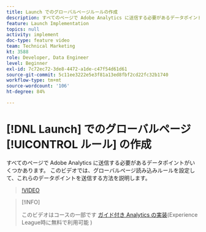 ```yaml
---
title: Launch でのグローバルページルールの作成
description: すべてのページで Adobe Analytics に送信する必要があるデータポイントがいくつかあります。 このビデオでは、グローバルページ読み込みルールを設定して、これらのデータポイントを送信する方法を説明します。
feature: Launch Implementation
topics: null
activity: implement
doc-type: feature video
team: Technical Marketing
kt: 3588
role: Developer, Data Engineer
level: Beginner
exl-id: 7c72ec72-3de8-4472-a1de-c47f54d61d61
source-git-commit: 5c11ee3222e5e3f81a13ed8fbf2cd22fc32b1740
workflow-type: tm+mt
source-wordcount: '106'
ht-degree: 84%

---
```


# [!DNL Launch] でのグローバルページ [!UICONTROL ルール] の作成

すべてのページで Adobe Analytics に送信する必要があるデータポイントがいくつかあります。 このビデオでは、グローバルページ読み込みルールを設定して、これらのデータポイントを送信する方法を説明します。

>[!VIDEO](https://video.tv.adobe.com/v/28769/?quality=12)

>[!INFO]
>
> このビデオはコースの一部です [ガイド付き Analytics の実装](https://experienceleague.adobe.com/?recommended=Analytics-D-1-2019.1)(Experience League時に無料で利用可能 )